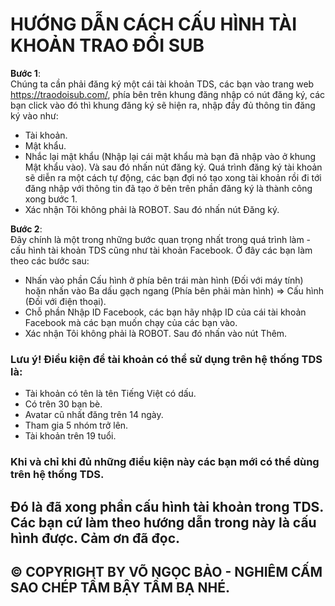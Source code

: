 # HƯỚNG DẪN CÁCH CẤU HÌNH TÀI KHOẢN TRAO ĐỔI SUB
**Bước 1**: <br />
Chúng ta cần phải đăng ký một cái tài khoản TDS, các bạn vào trang web https://traodoisub.com/, phía bên trên khung đăng nhập có nút đăng ký, các bạn click vào đó thì khung đăng ký sẽ hiện ra, nhập đầy đủ thông tin đăng ký vào như: <br />
- Tài khoản.
- Mật khẩu.
- Nhắc lại mật khẩu (Nhập lại cái mật khẩu mà bạn đã nhập vào ở khung Mật khẩu vào).
Và sau đó nhấn nút đăng ký. Quá trình đăng ký tài khoản sẽ diễn ra một cách tự động, các bạn đợi nó tạo xong tài khoản rồi đi tới đăng nhập với thông tin đã tạo ở bên trên phần đăng ký là thành công xong bước 1.
- Xác nhận Tôi không phải là ROBOT. Sau đó nhấn nút Đăng ký.

**Bước 2**: <br />
Đây chính là một trong những bước quan trọng nhất trong quá trình làm - cấu hình tài khoản TDS cũng như tài khoản Facebook. Ở đây các bạn làm theo các bước sau: <br />
- Nhấn vào phần Cấu hình ở phía bên trái màn hình (Đối với máy tính) hoặn nhấn vào Ba dấu gạch ngang (Phía bên phải màn hình) => Cấu hình (Đối với điện thoại).
- Chỗ phần Nhập ID Facebook, các bạn hãy nhập ID của cái tài khoản Facebook mà các bạn muốn chạy của các bạn vào.
- Xác nhận Tôi không phải là ROBOT. Sau đó nhấn vào nút Thêm.
### Lưu ý! Điều kiện để tài khoản có thể sử dụng trên hệ thống TDS là: <br /> 
- Tài khoản có tên là tên Tiếng Việt có dấu.
- Có trên 30 bạn bè.
- Avatar cũ nhất đăng trên 14 ngày.
- Tham gia 5 nhóm trở lên.
- Tài khoản trên 19 tuổi.

### Khi và chỉ khi đủ những điều kiện này các bạn mới có thể dùng trên hệ thống TDS.
## Đó là đã xong phần cấu hình tài khoản trong TDS. Các bạn cứ làm theo hướng dẫn trong này là cấu hình được. Cảm ơn đã đọc.
## © COPYRIGHT BY VÕ NGỌC BẢO - NGHIÊM CẤM SAO CHÉP TẦM BẬY TẦM BẠ NHÉ.
